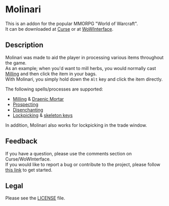 # Molinari

This is an addon for the popular MMORPG "World of Warcraft".  
It can be downloaded at [Curse](//mods.curse.com/addons/wow/molinari) or at [WoWInterface](//wowinterface.com/downloads/info13188).

## Description

Molinari was made to aid the player in processing various items throughout the game.  
As an example; when you'd want to mill herbs, you would normally cast [Milling](//wowhead.com/spell=51005) and then click the item in your bags.  
With Molinari, you simply hold down the `Alt` key and click the item directly.

The following spells/processes are supported:

- [Milling](//wowhead.com/spell=51005) & [Draenic Mortar](//wowhead.com/item=114942)
- [Prospecting](//wowhead.com/spell=31252)
- [Disenchanting](//wowhead.com/spell=13262)
- [Lockpicking](//wowhead.com/spell=1804) & [skeleton keys](//wowhead.com/items?filter=na=key;cr=86;crs=2)

In addition, Molinari also works for lockpicking in the trade window.

## Feedback

If you have a question, please use the comments section on Curse/WoWInterface.  
If you would like to report a bug or contribute to the project, please follow [this link](//github.com/p3lim-wow/Molinari/issues?q=) to get started.

## Legal

Please see the [LICENSE](//github.com/p3lim-wow/Molinari/blob/master/LICENSE.txt) file.
